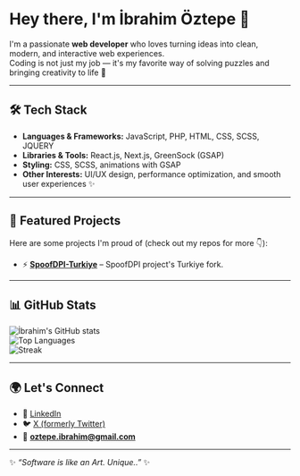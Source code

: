 # Hey there, I'm İbrahim Öztepe 👋  

I'm a passionate **web developer** who loves turning ideas into clean, modern, and interactive web experiences.  
Coding is not just my job — it's my favorite way of solving puzzles and bringing creativity to life 🚀  

---

## 🛠️ Tech Stack
- **Languages & Frameworks:** JavaScript, PHP, HTML, CSS, SCSS, JQUERY
- **Libraries & Tools:** React.js, Next.js, GreenSock (GSAP)  
- **Styling:** CSS, SCSS, animations with GSAP  
- **Other Interests:** UI/UX design, performance optimization, and smooth user experiences ✨  

---

## 📌 Featured Projects
Here are some projects I'm proud of (check out my repos for more 👇):  

- ⚡ **[SpoofDPI-Turkiye](https://github.com/renardozt/SpoofDPI-Turkiye)** – SpoofDPI project's Turkiye fork.

---

## 📊 GitHub Stats
![İbrahim's GitHub stats](https://github-readme-stats.vercel.app/api?username=renardozt&show_icons=true&theme=radical)  
![Top Languages](https://github-readme-stats.vercel.app/api/top-langs/?username=renardozt&layout=compact&theme=radical)  
![Streak](https://github-readme-streak-stats.herokuapp.com/?user=renardozt&theme=radical)  

---

## 🌍 Let's Connect
- 💼 [LinkedIn](https://www.linkedin.com/in/ibrahim-%C3%B6ztepe-8aa858353/)  
- 🐦 [X (formerly Twitter)](https://x.com/renardozt)  
- 📧 **oztepe.ibrahim@gmail.com**  

---

✨ *“Software is like an Art. Unique..”* ✨
